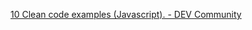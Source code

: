 [10 Clean code examples (Javascript). - DEV Community](https://dev.to/redbossrabbit/10-clean-code-examples-javascript-37kj)
